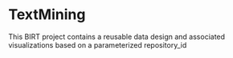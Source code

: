 # TextMining
This BIRT project contains a reusable data design and associated visualizations based on a parameterized repository_id
